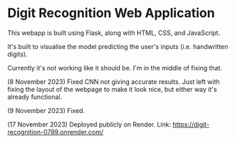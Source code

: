 # Digit Recognition Web Application
This webapp is built using Flask, along with HTML, CSS, and JavaScript. 

It's built to visualise the model predicting the user's inputs (i.e. handwritten digits).

Currently it's not working like it should be. I'm in the middle of fixing that.

(8 November 2023) Fixed CNN not giving accurate results. Just left with fixing the layout of the webpage to make it look nice, but either way it's already functional.

(9 November 2023) Fixed.

(17 November 2023) Deployed publicly on Render. Link: https://digit-recognition-0789.onrender.com/
